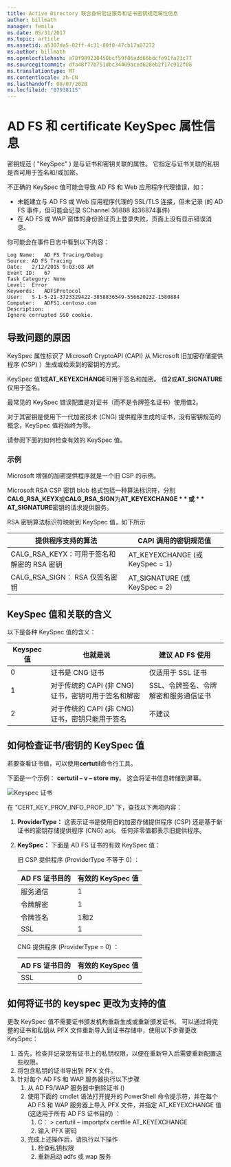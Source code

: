 ```yaml
---
title: Active Directory 联合身份验证服务和证书密钥规范属性信息
author: billmath
manager: femila
ms.date: 05/31/2017
ms.topic: article
ms.assetid: a5307da5-02ff-4c31-80f0-47cb17a87272
ms.author: billmath
ms.openlocfilehash: a78f989230450bcf59f86add66bdcfe91fa23c77
ms.sourcegitcommit: dfa48f77b751dbc34409aced628eb2f17c912f08
ms.translationtype: MT
ms.contentlocale: zh-CN
ms.lasthandoff: 08/07/2020
ms.locfileid: "87938115"
---
```

# <a name="ad-fs-and-certificate-keyspec-property-information"></a>AD FS 和 certificate KeySpec 属性信息
密钥规范 ( "KeySpec" ) 是与证书和密钥关联的属性。 它指定与证书关联的私钥是否可用于签名和/或加密。

不正确的 KeySpec 值可能会导致 AD FS 和 Web 应用程序代理错误，如：


- 未能建立与 AD FS 或 Web 应用程序代理的 SSL/TLS 连接，但未记录 (的 AD FS 事件，但可能会记录 SChannel 36888 和36874事件) 
- 在 AD FS 或 WAP 窗体的身份验证页上登录失败，页面上没有显示错误消息。

你可能会在事件日志中看到以下内容：

```
Log Name:   AD FS Tracing/Debug
Source: AD FS Tracing
Date:   2/12/2015 9:03:08 AM
Event ID:   67
Task Category: None
Level:  Error
Keywords:   ADFSProtocol
User:   S-1-5-21-3723329422-3858836549-556620232-1580884
Computer:   ADFS1.contoso.com
Description:
Ignore corrupted SSO cookie.
```

## <a name="what-causes-the-problem"></a>导致问题的原因
KeySpec 属性标识了 Microsoft CryptoAPI (CAPI) 从 Microsoft 旧加密存储提供程序 (CSP) ）生成或检索到的密钥的方式。

KeySpec 值**1**或**AT_KEYEXCHANGE**可用于签名和加密。  值**2**或**AT_SIGNATURE**仅用于签名。

最常见的 KeySpec 错误配置是对证书（而不是令牌签名证书）使用值2。

对于其密钥是使用下一代加密技术 (CNG) 提供程序生成的证书，没有密钥规范的概念，KeySpec 值将始终为零。

请参阅下面的如何检查有效的 KeySpec 值。

### <a name="example"></a>示例
Microsoft 增强的加密提供程序就是一个旧 CSP 的示例。

Microsoft RSA CSP 密钥 blob 格式包括一种算法标识符，分别**CALG_RSA_KEYX**或**CALG_RSA_SIGN**为<strong>AT_KEYEXCHANGE * * 或 * * AT_SIGNATURE</strong>密钥的请求提供服务。

RSA 密钥算法标识符映射到 KeySpec 值，如下所示

| 提供程序支持的算法| CAPI 调用的密钥规范值 |
| --- | --- |
|CALG_RSA_KEYX：可用于签名和解密的 RSA 密钥| AT_KEYEXCHANGE (或 KeySpec = 1) |
CALG_RSA_SIGN： RSA 仅签名密钥 |AT_SIGNATURE (或 KeySpec = 2) |

## <a name="keyspec-values-and-associated-meanings"></a>KeySpec 值和关联的含义
以下是各种 KeySpec 值的含义：

|Keyspec 值|也就是说|建议 AD FS 使用|
| --- | --- | --- |
|0|证书是 CNG 证书|仅适用于 SSL 证书|
|1|对于传统的 CAPI (非 CNG) 证书，密钥可用于签名和解密|    SSL、令牌签名、令牌解密和服务通信证书|
|2|对于传统的 CAPI (非 CNG) 证书，密钥只能用于签名|不建议|

## <a name="how-to-check-the-keyspec-value-for-your-certificates--keys"></a>如何检查证书/密钥的 KeySpec 值
若要查看证书值，可以使用**certutil**命令行工具。

下面是一个示例： **certutil – v – store my**。  这会将证书信息转储到屏幕。

![Keyspec 证书](media/AD-FS-and-KeySpec-Property/keyspec1.png)

在 "CERT_KEY_PROV_INFO_PROP_ID" 下，查找以下两项内容：


1. **ProviderType：** 这表示证书是使用旧的加密存储提供程序 (CSP) 还是基于新证书的密钥存储提供程序 (CNG) api。  任何非零值都表示旧提供程序。
2. **KeySpec：** 下面是 AD FS 证书的有效 KeySpec 值：

   旧 CSP 提供程序 (ProviderType 不等于 0) ：

   |AD FS 证书目的|有效的 KeySpec 值|
   | --- | --- |
   |服务通信|1|
   |令牌解密|1|
   |令牌签名|1和2|
   |SSL|1|

   CNG 提供程序 (ProviderType = 0) ：

   |AD FS 证书目的|有效的 KeySpec 值|
   | --- | --- |
   |SSL|0|

## <a name="how-to-change-the-keyspec-for-your-certificate-to-a-supported-value"></a>如何将证书的 keyspec 更改为支持的值
更改 KeySpec 值不需要证书颁发机构重新生成或重新颁发证书。  可以通过将完整的证书和私钥从 PFX 文件重新导入到证书存储中，使用以下步骤更改 KeySpec：


1. 首先，检查并记录现有证书上的私钥权限，以便在重新导入后需要重新配置这些权限。
2. 将包含私钥的证书导出到 PFX 文件。
3. 针对每个 AD FS 和 WAP 服务器执行以下步骤
    1. 从 AD FS/WAP 服务器中删除证书 () 
    2. 使用下面的 cmdlet 语法打开提升的 PowerShell 命令提示符，并在每个 AD FS 和 WAP 服务器上导入 PFX 文件，并指定 AT_KEYEXCHANGE 值 (这适用于所有 AD FS 证书目的) ：
        1. C： \> certutil – importpfx certfile AT_KEYEXCHANGE
        2. 输入 PFX 密码
    3. 完成上述操作后，请执行以下操作
        1. 检查私钥权限
        2. 重新启动 adfs 或 wap 服务





